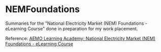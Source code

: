 # NEMFoundations

Summaries for the "National Electricity Market (NEM) Foundations - eLearning Course" done in preparation for my work placement.

Reference: [AEMO Learning Academy: National Electricity Market (NEM) Foundations - eLearning Course](https://www.aemolearningacademy.aemo.com.au/#/public-dashboard)

